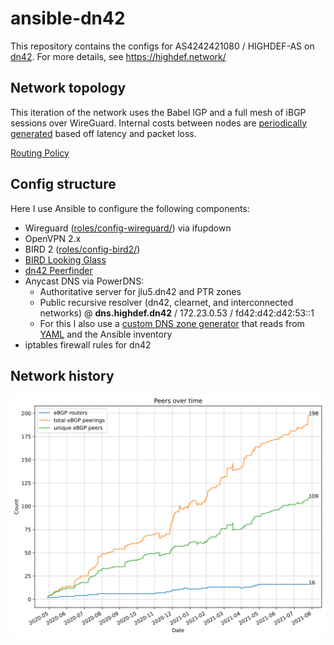 # ansible-dn42

This repository contains the configs for AS4242421080 / HIGHDEF-AS on [dn42](https://dn42.dev/Home). For more details, see https://highdef.network/

## Network topology

This iteration of the network uses the Babel IGP and a full mesh of iBGP sessions over WireGuard. Internal costs between nodes are [periodically generated](scripts/igpping/) based off latency and packet loss.

[Routing Policy](ROUTING-POLICY.md)

## Config structure

Here I use Ansible to configure the following components:

- Wireguard ([roles/config-wireguard/](roles/config-wireguard/)) via ifupdown
- OpenVPN 2.x
- BIRD 2 ([roles/config-bird2/](roles/config-bird2/))
- [BIRD Looking Glass](https://github.com/sesa-me/bird-lg)
- [dn42 Peerfinder](https://dn42.us/peers)
- Anycast DNS via PowerDNS:
  - Authoritative server for jlu5.dn42 and PTR zones
  - Public recursive resolver (dn42, clearnet, and interconnected networks) @ **dns.highdef.dn42** / 172.23.0.53 / fd42:d42:d42:53::1
  - For this I also use a [custom DNS zone generator](scripts/make-dns-zones.py) that reads from [YAML](global-config/dns-entries.yml) and the Ansible inventory
- iptables firewall rules for dn42

## Network history

![History of my network](history.svg)

